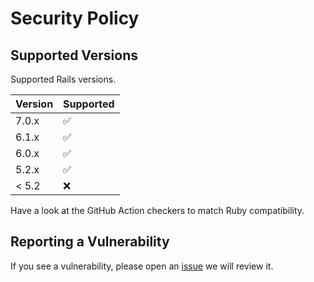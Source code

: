 # Security Policy

## Supported Versions

Supported Rails versions.

| Version | Supported          |
| ------- | ------------------ |
| 7.0.x   | :white_check_mark: |
| 6.1.x   | :white_check_mark: |
| 6.0.x   | :white_check_mark: |            
| 5.2.x   | :white_check_mark: |
| < 5.2   | :x:                |

Have a look at the GitHub Action 
checkers to match Ruby compatibility.

## Reporting a Vulnerability

If you see a vulnerability, please
open an [issue](https://github.com/JuanVqz/simple_form_themes/issues/new)
we will review it.
